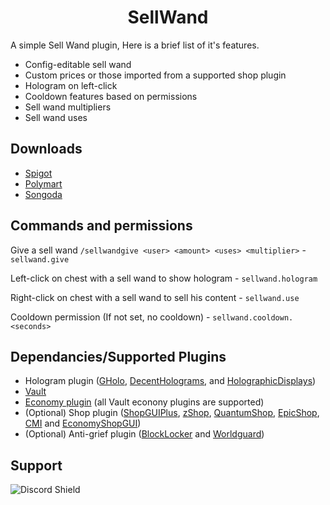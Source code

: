 <h1 align="center">SellWand</h1>

A simple Sell Wand plugin, Here is a brief list of it's features.

- Config-editable sell wand
- Custom prices or those imported from a supported shop plugin
- Hologram on left-click
- Cooldown features based on permissions
- Sell wand multipliers 
- Sell wand uses
## Downloads

* [Spigot](https://www.spigotmc.org/resources/sell-wand.87014/)
* [Polymart](https://polymart.org/resource/sell-wand.1033)
* [Songoda](https://songoda.com/marketplace/product/sell-wand-sell-wand.543)

## Commands and permissions
Give a sell wand `/sellwandgive <user> <amount> <uses> <multiplier>` - `sellwand.give`

Left-click on chest with a sell wand to show hologram - `sellwand.hologram`

Right-click on chest with a sell wand to sell his content - `sellwand.use`

Cooldown permission (If not set, no cooldown) - `sellwand.cooldown.<seconds>`

## Dependancies/Supported Plugins

 * Hologram plugin ([GHolo](https://www.spigotmc.org/resources/gholo-the-new-modern-holo-plugin-1-9-x-1-18-x.70913/), [DecentHolograms](https://www.spigotmc.org/resources/decent-holograms-1-8-1-18-2-papi-support-no-dependencies.96927/), and [HolographicDisplays](https://dev.bukkit.org/projects/holographic-displays))
 * [Vault](https://www.spigotmc.org/resources/vault.34315/)
 * [Economy plugin](https://essentialsx.net/downloads.html) (all Vault econony plugins are supported)
 * (Optional) Shop plugin ([ShopGUIPlus](https://www.spigotmc.org/resources/shopgui-1-8-1-18.6515/), [zShop](https://www.spigotmc.org/resources/zshop-1-8-1-18-advanced-inventory-plugin.74073/), [QuantumShop](https://www.spigotmc.org/resources/%E1%B4%BE%E1%B4%BF%E1%B4%B1%E1%B4%B9%E1%B4%B5%E1%B5%81%E1%B4%B9-excellentshop-advanced-3-in-1-shop-plugin-1-16-1-18.50696/), [EpicShop](https://www.spigotmc.org/resources/epicshop-a-gui-based-shop-system.91348/), [CMI](https://www.spigotmc.org/resources/cmi-298-commands-insane-kits-portals-essentials-economy-mysql-sqlite-much-more.3742/) and [EconomyShopGUI](https://www.spigotmc.org/resources/economyshopgui.69927/))
 * (Optional) Anti-grief plugin ([BlockLocker](https://www.spigotmc.org/resources/blocklocker.3268/) and [Worldguard](https://dev.bukkit.org/projects/worldguard))

## Support

![Discord Shield](https://discordapp.com/api/guilds/704665518287749160/widget.png?style=banner3)
